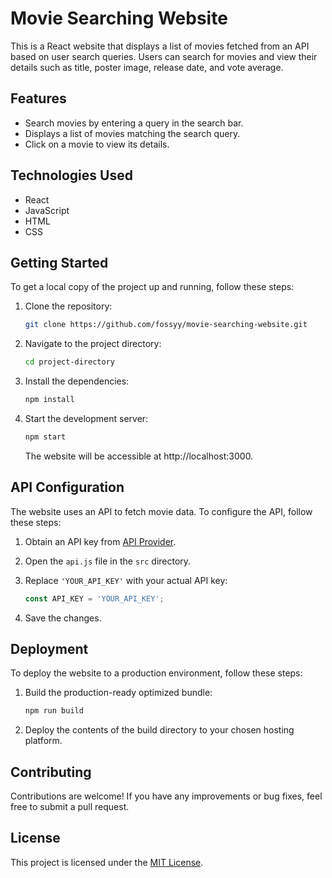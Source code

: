# Movie Searching Website

This is a React website that displays a list of movies fetched from an API based on user search queries. Users can search for movies and view their details such as title, poster image, release date, and vote average.

## Features

- Search movies by entering a query in the search bar.
- Displays a list of movies matching the search query.
- Click on a movie to view its details.

## Technologies Used

- React
- JavaScript
- HTML
- CSS

## Getting Started

To get a local copy of the project up and running, follow these steps:

1. Clone the repository:

   ```bash
   git clone https://github.com/fossyy/movie-searching-website.git
   ```

2. Navigate to the project directory:

    ```bash
    cd project-directory
    ```

3. Install the dependencies:

    ```bash
    npm install
    ```

4. Start the development server:

    ```bash
    npm start
    ```
    The website will be accessible at http://localhost:3000.

## API Configuration

The website uses an API to fetch movie data. To configure the API, follow these steps:

1. Obtain an API key from [API Provider](https://www.themoviedb.org/settings/api).

2. Open the `api.js` file in the `src` directory.

3. Replace `'YOUR_API_KEY'` with your actual API key:

   ```javascript
   const API_KEY = 'YOUR_API_KEY';
    ```

4. Save the changes.

## Deployment
To deploy the website to a production environment, follow these steps:

1. Build the production-ready optimized bundle:

    ```bash
    npm run build
    ```
2. Deploy the contents of the build directory to your chosen hosting platform.

## Contributing

Contributions are welcome! If you have any improvements or bug fixes, feel free to submit a pull request.

## License

This project is licensed under the [MIT License](LICENSE).

